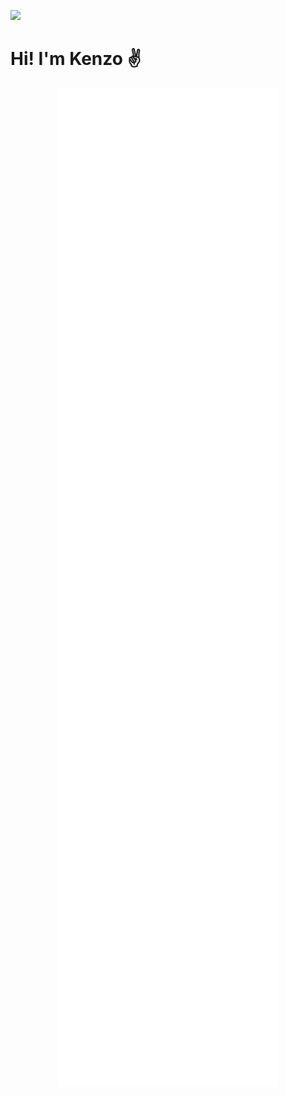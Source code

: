 ![](https://komarev.com/ghpvc/?username=Kenzo-Wada&color=green)
# Hi! I'm Kenzo ✌

<p align="center">
  <img src="/github-metrics.svg" width="70%"/>
</p>

